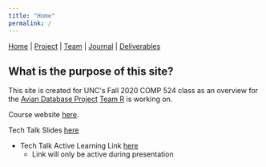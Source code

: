 ```yaml
---
title: "Home"
permalink: /
---
```

[Home](/Overview/) |  [Project](/Overview/project) | [Team](/Overview/team) | [Journal](/Overview/journal) | [Deliverables](/Overview/deliverables)

## What is the purpose of this site?

This site is created for UNC's Fall 2020 COMP 524 class as an overview for the [Avian Database Project](/Overview/project) [Team R](/Overview/team) is working on.

Course website [here](https://comp523.cs.unc.edu).

Tech Talk Slides [here](https://docs.google.com/presentation/d/1xh5cdu0biPg7FMWUADxKYJgggmvW7zBHMzl90mSrCZw/edit?usp=sharing)
- Tech Talk Active Learning Link [here](http://test-route-dept-dietdatabase.cloudapps.unc.edu/)
  - Link will only be active during presentation
